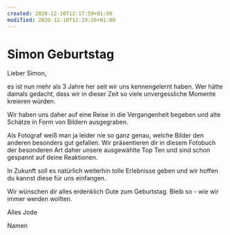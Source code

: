 ```yaml
---
created: 2020-12-10T12:17:59+01:00
modified: 2020-12-10T12:29:26+01:00
---
```


# Simon Geburtstag

Lieber Simon,

es ist nun mehr als 3 Jahre her seit wir uns kennengelernt haben. Wer hätte damals gedacht, dass wir in dieser Zeit so viele unvergessliche Momente kreieren würden. 

Wir haben uns daher auf eine Reise in die Vergangenheit begeben und alte Schätze in Form von Bildern ausgegraben. 

Als Fotograf weiß man ja leider nie so ganz genau, welche Bilder den anderen besonders gut gefallen. Wir präsentieren dir in diesem Fotobuch der besonderen Art daher unsere ausgewählte Top Ten und sind schon gespannt auf deine Reaktionen.

In Zukunft soll es natürlich weiterhin tolle Erlebnisse geben und wir hoffen du kannst diese für uns einfangen. 

Wir wünschen dir alles erdenklich Gute zum Geburtstag. Bleib so - wie wir immer werden wollten.

Alles Jode 

Namen
